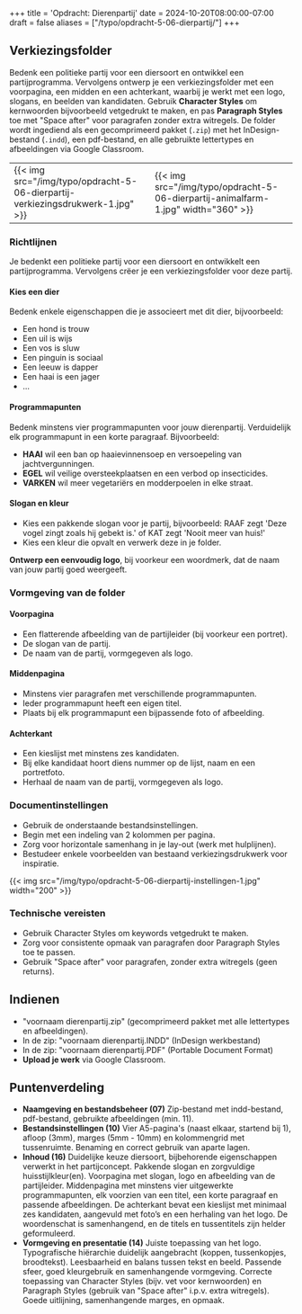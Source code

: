 +++
title = 'Opdracht: Dierenpartij'
date = 2024-10-20T08:00:00-07:00
draft = false
aliases = ["/typo/opdracht-5-06-dierpartij/"]
+++

## Verkiezingsfolder

Bedenk een politieke partij voor een diersoort en ontwikkel een partijprogramma. Vervolgens ontwerp je een verkiezingsfolder met een voorpagina, een midden en een achterkant, waarbij je werkt met een logo, slogans, en beelden van kandidaten. Gebruik **Character Styles** om kernwoorden bijvoorbeeld vetgedrukt te maken, en pas **Paragraph Styles** toe met "Space after" voor paragrafen zonder extra witregels. De folder wordt ingediend als een gecomprimeerd pakket (`.zip`) met het InDesign-bestand (`.indd`), een pdf-bestand, en alle gebruikte lettertypes en afbeeldingen via Google Classroom.

| | |
|-|-|
|{{< img src="/img/typo/opdracht-5-06-dierpartij-verkiezingsdrukwerk-1.jpg" >}}|{{< img src="/img/typo/opdracht-5-06-dierpartij-animalfarm-1.jpg" width="360" >}}|

### Richtlijnen

Je bedenkt een politieke partij voor een diersoort en ontwikkelt een partijprogramma. Vervolgens crëer je een verkiezingsfolder voor deze partij.

#### Kies een dier
Bedenk enkele eigenschappen die je associeert met dit dier, bijvoorbeeld: 
- Een hond is trouw
- Een uil is wijs
- Een vos is sluw
- Een pinguin is sociaal
- Een leeuw is dapper
- Een haai is een jager
- ...

#### Programmapunten
Bedenk minstens vier programmapunten voor jouw dierenpartij. Verduidelijk elk programmapunt in een korte paragraaf. Bijvoorbeeld: 
- **HAAI** wil een ban op haaievinnensoep en versoepeling van jachtvergunningen. 
- **EGEL** wil veilige oversteekplaatsen en een verbod op insecticides. 
- **VARKEN** wil meer vegetariërs en modderpoelen in elke straat.

#### Slogan en kleur
- Kies een pakkende slogan voor je partij, bijvoorbeeld: RAAF zegt 'Deze vogel zingt zoals hij gebekt is.' of KAT zegt 'Nooit meer van huis!'
- Kies een kleur die opvalt en verwerk deze in je folder.

**Ontwerp een eenvoudig logo**, bij voorkeur een woordmerk, dat de naam van jouw partij goed weergeeft.

### Vormgeving van de folder

#### Voorpagina
- Een flatterende afbeelding van de partijleider (bij voorkeur een portret). 
- De slogan van de partij. 
- De naam van de partij, vormgegeven als logo.

#### Middenpagina
- Minstens vier paragrafen met verschillende programmapunten. 
- Ieder programmapunt heeft een eigen titel.
- Plaats bij elk programmapunt een bijpassende foto of afbeelding.

#### Achterkant
- Een kieslijst met minstens zes kandidaten. 
- Bij elke kandidaat hoort diens nummer op de lijst, naam en een portretfoto. 
- Herhaal de naam van de partij, vormgegeven als logo.

### Documentinstellingen

- Gebruik de onderstaande bestandsinstellingen.
- Begin met een indeling van 2 kolommen per pagina.
- Zorg voor horizontale samenhang in je lay-out (werk met hulplijnen).
- Bestudeer enkele voorbeelden van bestaand verkiezingsdrukwerk voor inspiratie.

{{< img src="/img/typo/opdracht-5-06-dierpartij-instellingen-1.jpg" width="200" >}}

### Technische vereisten

- Gebruik Character Styles om keywords vetgedrukt te maken.
- Zorg voor consistente opmaak van paragrafen door Paragraph Styles toe te passen.
- Gebruik "Space after" voor paragrafen, zonder extra witregels (geen returns).

## Indienen

- "voornaam dierenpartij.zip" (gecomprimeerd pakket met alle lettertypes en afbeeldingen).
- In de zip: "voornaam dierenpartij.INDD" (InDesign werkbestand) 
- In de zip: "voornaam dierenpartij.PDF" (Portable Document Format) 
- **Upload je werk** via Google Classroom.

## Puntenverdeling

- **Naamgeving en bestandsbeheer (07)** Zip-bestand met indd-bestand, pdf-bestand, gebruikte afbeeldingen (min. 11). 
- **Bestandsinstellingen (10)** Vier A5-pagina's (naast elkaar, startend bij 1), afloop (3mm), marges (5mm - 10mm) en kolommengrid met tussenruimte. Benaming en correct gebruik van aparte lagen. 
- **Inhoud (16)** Duidelijke keuze diersoort, bijbehorende eigenschappen verwerkt in het partijconcept. Pakkende slogan en zorgvuldige huisstijlkleur(en). Voorpagina met slogan, logo en afbeelding van de partijleider. Middenpagina met minstens vier uitgewerkte programmapunten, elk voorzien van een titel, een korte paragraaf en passende afbeeldingen. De achterkant bevat een kieslijst met minimaal zes kandidaten, aangevuld met foto’s en een herhaling van het logo. De woordenschat is samenhangend, en de titels en tussentitels zijn helder geformuleerd.
- **Vormgeving en presentatie (14)** Juiste toepassing van het logo. Typografische hiërarchie duidelijk aangebracht (koppen, tussenkopjes, broodtekst). Leesbaarheid en balans tussen tekst en beeld. Passende sfeer, goed kleurgebruik en samenhangende vormgeving. Correcte toepassing van Character Styles (bijv. vet voor kernwoorden) en Paragraph Styles (gebruik van "Space after" i.p.v. extra witregels). Goede uitlijning, samenhangende marges, en opmaak. 